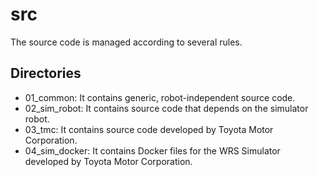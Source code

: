 # src

The source code is managed according to several rules.

## Directories

- 01_common: It contains generic, robot-independent source code.
- 02_sim_robot: It contains source code that depends on the simulator robot.
- 03_tmc: It contains source code developed by Toyota Motor Corporation.
- 04_sim_docker: It contains Docker files for the WRS Simulator developed by Toyota Motor Corporation.